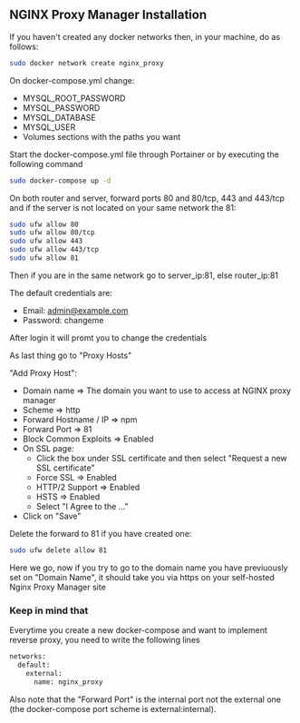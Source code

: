 ## NGINX Proxy Manager Installation

If you haven't created any docker networks then, in your machine, do as follows:

```sh
sudo docker network create nginx_proxy
``` 
    
On docker-compose.yml change:
- MYSQL_ROOT_PASSWORD 
- MYSQL_PASSWORD
- MYSQL_DATABASE
- MYSQL_USER
- Volumes sections with the paths you want

Start the docker-compose.yml file through Portainer or by executing the following command

```sh
sudo docker-compose up -d
```

On both router and server, forward ports 80 and 80/tcp, 443 and 443/tcp and if the server is not located on your same network the 81:

```sh
sudo ufw allow 80
sudo ufw allow 80/tcp
sudo ufw allow 443
sudo ufw allow 443/tcp
sudo ufw allow 81
```

Then if you are in the same network go to server_ip:81, else router_ip:81

The default credentials are:
- Email: admin@example.com
- Password: changeme

After login it will promt you to change the credentials

As last thing go to "Proxy Hosts"

"Add Proxy Host":
- Domain name => The domain you want to use to access at NGINX proxy manager
- Scheme => http
- Forward Hostname / IP => npm
- Forward Port => 81
- Block Common Exploits => Enabled
- On SSL page:
    - Click the box under SSL certificate and then select "Request a new SSL certificate"
    - Force SSL => Enabled
    - HTTP/2 Support => Enabled
    - HSTS => Enabled
    - Select "I Agree to the ..."
- Click on "Save"

Delete the forward to 81 if you have created one:

```sh
sudo ufw delete allow 81
```
        
Here we go, now if you try to go to the domain name you have previuously set on "Domain Name", it should take you via https on your self-hosted Nginx Proxy Manager site

### Keep in mind that

Everytime you create a new docker-compose and want to implement reverse proxy, you need to write the following lines

  ```sh
  networks:
    default:
      external:
        name: nginx_proxy
  ```

Also note that the "Forward Port" is the internal port not the external one (the docker-compose port scheme is external:internal).
